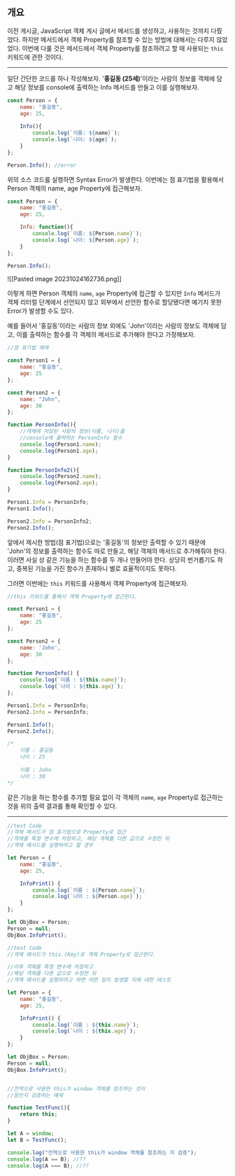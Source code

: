 
## 개요

이전 게시글, JavaScript 객체 게시 글에서 메서드를 생성하고, 사용하는 것까지 다뤘었다.
하지만 메서드에서 객체 Property를 참조할 수 있는 방법에 대해서는 다루지 않았었다.
이번에 다룰 것은 메서드에서 객체 Property를 참조하려고 할 때 
사용되는 `this` 키워드에 관한 것이다.

---

일단 간단한 코드를 하나 작성해보자.
'**홍길동 (25세)**'이라는 사람의 정보를 객체에 담고
해당 정보를 console에 출력하는 Info 메서드를 만들고 이를 실행해보자.

``` js
const Person = {
	name: "홍길동",
	age: 25,
	
	Info(){
		console.log(`이름: ${name}`);
		console.log(`나이: ${age}`);
	}
};

Person.Info(); //error
```

위의 소스 코드를 실행하면 Syntax Error가 발생한다.
이번에는 점 표기법을 활용해서 Person 객체의 name, age Property에 접근해보자.

``` js
const Person = {
	name: "홍길동",
	age: 25,

	Info: function(){
		console.log(`이름: ${Person.name}`);
		console.log(`나이: ${Person.age}`);
	}
};

Person.Info();
```

![[Pasted image 20231024162736.png]]

이렇게 하면 Person 객체의 `name`, `age` Property에 접근할 수 있지만
`Info` 메서드가 객체 리터럴 단계에서 선언되지 않고
외부에서 선언한 함수로 할당됐다면 예기치 못한 Error가 발생할 수도 있다.

예를 들어서 '홍길동'이라는 사람의 정보 외에도
'John'이라는 사람의 정보도 객체에 담고, 이를 출력하는 함수를
각 객체의 메서드로 추가해야 한다고 가정해보자.

``` js
//점 표기법 예제 

const Person1 = {
	name: "홍길동",
	age: 25
};

const Person2 = {
	name: "John",
	age: 30
};

function PersonInfo(){
	//객체에 저장된 사람의 정보(이름, 나이)를
	//console에 출력하는 PersonInfo 함수
	console.log(Person1.name);
	console.log(Person1.age);
}

function PersonInfo2(){
	console.log(Person2.name);
	console.log(Person2.age);
}

Person1.Info = PersonInfo;
Person1.Info();

Person2.Info = PersonInfo2;
Person2.Info();
```

앞에서 제시한 방법(점 표기법)으로는 '홍길동'의 정보만 출력할 수 있기 때문에
'John'의 정보를 출력하는 함수도 따로 만들고, 해당 객체의 메서드로 추가해줘야 한다.
이러면 사실 상 같은 기능을 하는 함수를 두 개나 만들어야 한다.
상당히 번거롭기도 하고, 중복된 기능을 가진 함수가 존재하니 별로 효율적이지도 못하다.

그러면 이번에는 `this` 키워드를 사용해서 객체 Property에 접근해보자.

``` js
//this 키워드를 통해서 객체 Property에 접근한다.

const Person1 = {
	name: "홍길동",
	age: 25
};

const Person2 = {
	name: 'John',
	age: 30
};

function PersonInfo() {
	console.log(`이름 : ${this.name}`);
	console.log(`나이 : ${this.age}`);
};

Person1.Info = PersonInfo;
Person2.Info = PersonInfo;

Person1.Info();
Person2.Info();

/*
	이름 : 홍길동
	나이 : 25
	
	이름 : John
	나이 : 30
*/
```

같은 기능을 하는 함수를 추가할 필요 없이 각 객체의 `name`, `age` Property로 
접근하는 것을 위의 출력 결과를 통해 확인할 수 있다.


---

``` js
//test Code
//객체 메서드가 점 표기법으로 Property로 접근
//객체를 특정 변수에 저장하고, 해당 객체를 다른 값으로 수정한 뒤
//객체 메서드를 실행하려고 할 경우

let Person = {
	name: "홍길동",
	age: 25,

	InfoPrint() {
		console.log(`이름 : ${Person.name}`);
		console.log(`나이 : ${Person.age}`);
	}
};

let ObjBox = Person;
Person = null;
ObjBox.InfoPrint();
```

``` js
//test Code
//객체 메서드가 this.(Key)로 객체 Property로 접근한다.

//이후 객체를 특정 변수에 저장하고
//해당 객체를 다른 값으로 수정한 뒤
//객체 메서드를 실행하려고 하면 어떤 일이 발생할 지에 대한 테스트

let Person = {
	name: "홍길동",
	age: 25,

	InfoPrint() {
		console.log(`이름 : ${this.name}`);
		console.log(`나이 : ${this.age}`);
	}
};

let ObjBox = Person;
Person = null;
ObjBox.InfoPrint();
```

``` js

//전역으로 사용한 this가 window 객체를 참조하는 것이
//참인지 검증하는 예제

function TestFunc(){
	return this;
}

let A = window;
let B = TestFunc();

console.log("전역으로 사용한 this가 window 객체를 참조하는 지 검증");
console.log(A == B); //??
console.log(A === B); //??
```
